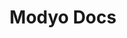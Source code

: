 ---
home: true

title: Modyo Docs
meta:
  - name: description
    content: Find guides, tutorials, and technical references to develop on the Modyo platform.

heroImage: https://cloud.modyocdn.com/uploads/cec0beb2-6695-495d-9306-f6ea1098b020/original/MP-Channels-and-Content.png
footer: Copyright © 2008-2025 Modyo SpA

platformText: The platform to build and operate your digital experiences.

ChannelsTitle: Channels
ChannelsText: Accelerate the development of digital experiences integrated with your business systems.
ChannelsImg: https://cloud.modyocdn.com/uploads/015ea188-f83e-4af7-8485-4530731ddc7b/original/Channels.png
ChannelsAlt: Accelerate the development of digital experiences integrated with your business systems.
ChannelsUrl: /en/platform/channels/
ContentTitle: Content
ContentText: Create, manage, govern, and audit all aspects of your digital content on any channel, application, or final destination.
ContentImg: https://cloud.modyocdn.com/uploads/30a36af7-7ade-4590-93e0-183028634a1e/original/Content.png
ContentAlt: Create, manage, govern, and audit all aspects of your digital content on any channel, application, or final destination.
ContentUrl: /en/platform/content/
CustomersTitle: Customers
CustomersText: Gather implicit data from your users, create customer segments in real time, and personalize the experience for your most important audiences.
CustomersImg: https://cloud.modyocdn.com/uploads/6e78ff6e-ffa9-4487-ada1-0ff1772e39bd/original/Customers.png
CustomersUrl: /en/platform/customers/
CustomersAlt: Gather implicit data from your users, create customer segments in real time, and personalize the experience for your most important audiences.
InsightsTitle: Insights
InsightsText: Better understand your customer segments and optimize your digital experiences to achieve your goals.
InsightsImg: https://cloud.modyocdn.com/uploads/8fbcfcb3-257e-4879-b008-c4894536d49a/original/Insights.png
InsightsUrl: /en/platform/insights/
InsightsAlt: Better understand your customer segments and optimize your digital experiences to achieve your goals.
FirstStepsTitle: First steps in
FirstStepsText: Start exploring the platform with the following resources.
FirstStepsAlt: Start exploring the platform with the following resources.
FirstSteps1Title: Welcome to Modyo
FirstSteps1Text: Discover why Modyo is a next-generation digital experience platform.
FirstSteps1Img: https://cloud.modyocdn.com/uploads/bf1f24c8-2f3b-4acc-9a94-0db8b5fb2009/original/welcome.png
FirstSteps1Url: /en/platform/#welcome-to-modyo
FirstSteps1Alt: Discover why Modyo is a next-generation digital experience platform.

FirstSteps2Title: What's new in Modyo
FirstSteps2Text: Learn about the new features and improvements in the latest version.
FirstSteps2Img: https://cloud.modyocdn.com/uploads/4c994d5b-5aa0-44b7-b211-ef3d34cc5237/original/new.png
FirstSteps2Url: /en/platform/whats-new
FirstSteps2Alt: Learn about the new features and improvements in the latest version.

FirstSteps3Title: Key Concepts
FirstSteps3Text: Familiarize yourself with the key concepts and terminology of the platform.
FirstSteps3Img: https://cloud.modyocdn.com/uploads/9b68c3ae-ca6e-4fce-8097-5c4a5c559277/original/Key_concepts.png
FirstSteps3Url: /en/platform/basics/key-concepts
FirstSteps3Alt: Familiarize yourself with the key concepts and terminology of the platform.

FirstSteps4Title: Dynamic Framework
FirstSteps4Text: Dynamic Framework allows you to implement different financial experiences tailored to your needs, quickly and flexibly.
FirstSteps4Img: https://cloud.modyocdn.com/uploads/566b72a5-2c53-481f-a1b8-5f6bde01278a/original/Widget.png
FirstSteps4Url: https://dynamicframework.dev
FirstSteps4Alt: Dynamic Framework allows you to implement different financial experiences tailored to your needs, quickly and flexibly.


FirstSteps5Title: Modyo Training
FirstSteps5Text: Learn about Modyo and its main features. Check out our courses and training material.
FirstSteps5Img: https://cloud.modyocdn.com/uploads/4853c725-b765-4770-add1-d4cd4184ae10/original/Training.png
FirstSteps5Url: https://help.modyo.com/
FirstSteps5Alt: Learn about Modyo and its main features. Check out our courses and training material.

search: Search in


architecture: Architecture
architectureText: Learn about Modyo's advanced implementation techniques and patterns and its reference architecture.

architectureTitle: Visit our architecture guide
architectureUrl: /en/architecture

DontMiss: Don't miss anything
DontMissText: Stay up to date with our new releases and know our roadmap.

releaseText: Release notes
releaseUrl: /en/platform/release-notes.html

roadmapText: Modyo Roadmap
roadmapUrl: https://www.modyo.com/roadmap

communityTitle: Need more help?
communityText: Use our help channels
communityURL: https://www.modyo.com/community

communityLang: en-US
---